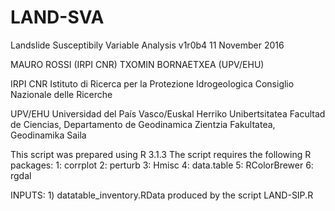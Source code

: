 # LAND-SVA
Landslide Susceptibily Variable Analysis 
v1r0b4 11 November 2016

MAURO ROSSI (IRPI CNR)
TXOMIN BORNAETXEA (UPV/EHU)

IRPI CNR
Istituto di Ricerca per la Protezione Idrogeologica
Consiglio Nazionale delle Ricerche

UPV/EHU
Universidad del País Vasco/Euskal Herriko Unibertsitatea
Facultad de Ciencias, Departamento de Geodinamica
Zientzia Fakultatea, Geodinamika Saila


This script was prepared using R 3.1.3
The script requires the following R packages:
1: corrplot
2: perturb
3: Hmisc
4: data.table
5: RColorBrewer
6: rgdal

INPUTS: 1) datatable_inventory.RData produced by the script LAND-SIP.R
